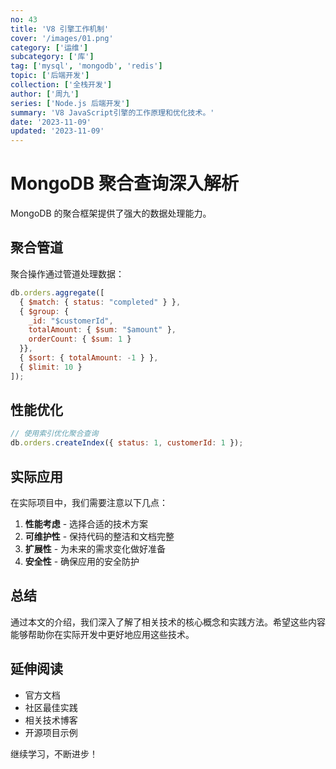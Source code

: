 ```yaml
---
no: 43
title: 'V8 引擎工作机制'
cover: '/images/01.png'
category: ['运维']
subcategory: ['库']
tag: ['mysql', 'mongodb', 'redis']
topic: ['后端开发']
collection: ['全栈开发']
author: ['周九']
series: ['Node.js 后端开发']
summary: 'V8 JavaScript引擎的工作原理和优化技术。'
date: '2023-11-09'
updated: '2023-11-09'
---
```


# MongoDB 聚合查询深入解析

MongoDB 的聚合框架提供了强大的数据处理能力。

## 聚合管道

聚合操作通过管道处理数据：

```javascript
db.orders.aggregate([
  { $match: { status: "completed" } },
  { $group: { 
    _id: "$customerId", 
    totalAmount: { $sum: "$amount" },
    orderCount: { $sum: 1 }
  }},
  { $sort: { totalAmount: -1 } },
  { $limit: 10 }
]);
```

## 性能优化

```javascript
// 使用索引优化聚合查询
db.orders.createIndex({ status: 1, customerId: 1 });
```

## 实际应用

在实际项目中，我们需要注意以下几点：

1. **性能考虑** - 选择合适的技术方案
2. **可维护性** - 保持代码的整洁和文档完整
3. **扩展性** - 为未来的需求变化做好准备
4. **安全性** - 确保应用的安全防护

## 总结

通过本文的介绍，我们深入了解了相关技术的核心概念和实践方法。希望这些内容能够帮助你在实际开发中更好地应用这些技术。

## 延伸阅读

- 官方文档
- 社区最佳实践
- 相关技术博客
- 开源项目示例

继续学习，不断进步！